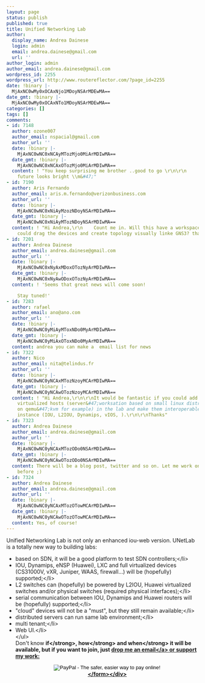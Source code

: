 ```yaml
---
layout: page
status: publish
published: true
title: Unified Networking Lab
author:
  display_name: Andrea Dainese
  login: admin
  email: andrea.dainese@gmail.com
  url: ''
author_login: admin
author_email: andrea.dainese@gmail.com
wordpress_id: 2255
wordpress_url: http://www.routereflector.com/?page_id=2255
date: !binary |-
  MjAxNC0wMy0xOCAxNjo1MDoyNSArMDEwMA==
date_gmt: !binary |-
  MjAxNC0wMy0xOCAxNTo1MDoyNSArMDEwMA==
categories: []
tags: []
comments:
- id: 7148
  author: ozone007
  author_email: nspacial@gmail.com
  author_url: ''
  date: !binary |-
    MjAxNC0wNC0xNCAyMTozMjo0MiArMDIwMA==
  date_gmt: !binary |-
    MjAxNC0wNC0xNCAxOTozMjo0MiArMDIwMA==
  content: ! "You keep surprising me brother ..good to go \r\n\r\n                                                \\m&#47;
    future looks bright \\m&#47;"
- id: 7190
  author: Aris Fernando
  author_email: aris.m.fernando@verizonbusiness.com
  author_url: ''
  date: !binary |-
    MjAxNC0wNC0xNiAyMzozNDoyNSArMDIwMA==
  date_gmt: !binary |-
    MjAxNC0wNC0xNiAyMTozNDoyNSArMDIwMA==
  content: ! "Hi Andrea,\r\n    Count me in. Will this have a workspace where you
    could drag the devices and create topology visually linke GNS3? thanks"
- id: 7201
  author: Andrea Dainese
  author_email: andrea.dainese@gmail.com
  author_url: ''
  date: !binary |-
    MjAxNC0wNC0xNyAxMDoxOTozNyArMDIwMA==
  date_gmt: !binary |-
    MjAxNC0wNC0xNyAwODoxOTozNyArMDIwMA==
  content: ! 'Seems that great news will come soon!

    Stay tuned!'
- id: 7283
  author: rafael
  author_email: ano@ano.com
  author_url: ''
  date: !binary |-
    MjAxNC0wNC0yMiAyMToxNDo0MyArMDIwMA==
  date_gmt: !binary |-
    MjAxNC0wNC0yMiAxOToxNDo0MyArMDIwMA==
  content: andrea you can make a  email list for news
- id: 7322
  author: Nico
  author_email: nita@telindus.fr
  author_url: ''
  date: !binary |-
    MjAxNC0wNC0yNCAxMTozNzoyMCArMDIwMA==
  date_gmt: !binary |-
    MjAxNC0wNC0yNCAwOTozNzoyMCArMDIwMA==
  content: ! "Hi Andrea,\r\n\r\nIt would be fantastic if you could add a support to
    virtualized hosts (server&#47;worksation based on small linux distributions running
    on qemu&#47;kvm for example) in the lab and make them interoperable with any virtual
    instance (IOU, L2IOU, Dynamips, vIOS, ).\r\n\r\nThanks"
- id: 7323
  author: Andrea Dainese
  author_email: andrea.dainese@gmail.com
  author_url: ''
  date: !binary |-
    MjAxNC0wNC0yNCAxMTozODo0NSArMDIwMA==
  date_gmt: !binary |-
    MjAxNC0wNC0yNCAwOTozODo0NSArMDIwMA==
  content: There will be a blog post, twitter and so on. Let me work on the backend
    before ;)
- id: 7324
  author: Andrea Dainese
  author_email: andrea.dainese@gmail.com
  author_url: ''
  date: !binary |-
    MjAxNC0wNC0yNCAxMTozOTowMCArMDIwMA==
  date_gmt: !binary |-
    MjAxNC0wNC0yNCAwOTozOTowMCArMDIwMA==
  content: Yes, of course!
---
```

<p>Unified Networking Lab is not only an enhanced iou-web version. UNetLab is a totally new way to building labs:</p>
<ul>
<li>based on SDN, it will be a good platform to test SDN controllers;<&#47;li>
<li>IOU, Dynamips, eNSP (Huawei), LXC and full virtualized devices (CS31000V, vXR, Juniper, WAAS, firewall...) will be (hopefully) supported;<&#47;li>
<li>L2 switches can (hopefully) be powered by L2IOU, Huawei virtualized switches and&#47;or physical switches (required physical interfaces);<&#47;li>
<li>serial communication between IOU, Dynamips and Huawei routers will be (hopefully) supported;<&#47;li>
<li>"cloud" devices will not be a "must", but they still remain available;<&#47;li>
<li>distributed servers can run same lab environment;<&#47;li>
<li>multi tenant;<&#47;li>
<li>Web UI.<&#47;li><br />
<&#47;ul><br />
Don't know <strong>if<&#47;strong>, <strong>how<&#47;strong> and <strong>when<&#47;strong> it will be available, but if you want to join, just <a title="Contact Me" href="http:&#47;&#47;www.routereflector.com&#47;wp-content&#47;uploads&#47;2013&#47;04&#47;gmail.png">drop me an email<&#47;a>&nbsp;or support my work:</p>
<div align="center">
<form action="https:&#47;&#47;www.paypal.com&#47;cgi-bin&#47;webscr" method="post" target="_top"><input type="image" alt="PayPal - The safer, easier way to pay online!" name="submit" src="https:&#47;&#47;www.paypalobjects.com&#47;en_US&#47;i&#47;btn&#47;btn_donateCC_LG.gif" &#47;><br />
<img alt="" src="https:&#47;&#47;www.paypalobjects.com&#47;it_IT&#47;i&#47;scr&#47;pixel.gif" width="1" height="1" border="0" &#47;><&#47;form><&#47;div></p>
